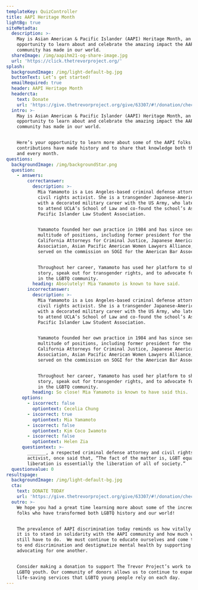 ```yaml
---
templateKey: QuizController
title: AAPI Heritage Month
lightBg: true
siteMetadta:
  description: >-
    May is Asian American & Pacific Islander (AAPI) Heritage Month, an
    opportunity to learn about and celebrate the amazing impact the AAPI
    community has made in our world.
  shareImage: /img/aapihm21-og-share-image.jpg
  url: 'https://click.thetrevorproject.org/'
splash:
  backgroundImage: /img/light-default-bg.jpg
  buttonText: Let’s get started!
  emailRequired: true
  header: AAPI Heritage Month
  headercta:
    text: Donate
    url: 'https://give.thetrevorproject.org/give/63307/#!/donation/checkout'
  intro: >-
    May is Asian American & Pacific Islander (AAPI) Heritage Month, an
    opportunity to learn about and celebrate the amazing impact the AAPI
    community has made in our world.


    Here’s your opportunity to learn more about some of the AAPI folks whose
    contributions have made history and to share that knowledge both this month
    and every month.
questions:
  backgroundImage: /img/backgroundStar.png
  question:
    - answers:
        correctanswer:
          description: >-
            Mia Yamamoto is a Los Angeles-based criminal defense attorney and
            civil rights activist. She is a transgender Japanese-American woman
            with a decorated military career with the US Army, who later went on
            to attend UCLA’s School of Law and co-found the school’s Asian
            Pacific Islander Law Student Association. 


            Yamamoto founded her own practice in 1984 and has since served in a
            multitude of positions, including former president for the
            California Attorneys for Criminal Justice, Japanese American Bar
            Association, Asian Pacific American Women Lawyers Alliance, and
            served on the commission on SOGI for the American Bar Association. 


            Throughout her career, Yamamoto has used her platform to share her
            story, speak out for transgender rights, and to advocate for people
            in the LGBTQ community. 
          heading: Absolutely! Mia Yamamoto is known to have said.
        incorrectanswer:
          description: >-
            Mia Yamamoto is a Los Angeles-based criminal defense attorney and
            civil rights activist. She is a transgender Japanese-American woman
            with a decorated military career with the US Army, who later went on
            to attend UCLA’s School of Law and co-found the school’s Asian
            Pacific Islander Law Student Association. 


            Yamamoto founded her own practice in 1984 and has since served in a
            multitude of positions, including former president for the
            California Attorneys for Criminal Justice, Japanese American Bar
            Association, Asian Pacific American Women Lawyers Alliance, and
            served on the commission on SOGI for the American Bar Association. 


            Throughout her career, Yamamoto has used her platform to share her
            story, speak out for transgender rights, and to advocate for people
            in the LGBTQ community. 
          heading: So close! Mia Yamamoto is known to have said this.
      options:
        - iscorrect: false
          optiontext: Cecelia Chung
        - iscorrect: true
          optiontext: Mia Yamamoto
        - iscorrect: false
          optiontext: Kim Coco Iwamoto
        - iscorrect: false
          optiontext: Helen Zia
      questiontext: >-
        _______, a respected criminal defense attorney and civil rights
        activist, once said that, “The fact of the matter is, LGBT equality and
        liberation is essentially the liberation of all of society.”
  questionvalue: 0
resultspage:
  backgroundImage: /img/light-default-bg.jpg
  cta:
    text: DONATE TODAY
    url: 'https://give.thetrevorproject.org/give/63307/#!/donation/checkout'
  outro: >-
    We hope you had a great time learning more about some of the incredible AAPI
    folks who have transformed both LGBTQ history and our world!


    The prevalence of AAPI discrimination today reminds us how vitally important
    it is to stand in solidarity with the AAPI community and how much work we
    still have to do.  We must continue to educate ourselves and come together
    to end discrimination and destigmatize mental health by supporting and
    advocating for one another.


    Consider making a donation to support The Trevor Project’s work to support
    LGBTQ youth. Our community of donors allows us to continue to expand our
    life-saving services that LGBTQ young people rely on each day.
---
```


